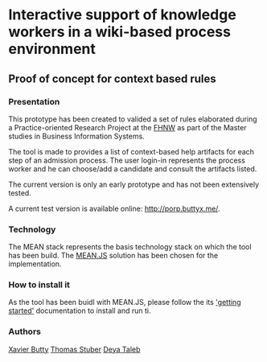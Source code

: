 # Interactive support of knowledge workers in a wiki-based process environment
## Proof of concept for context based rules 

### Presentation
This prototype has been created to valided a set of rules elaborated during a Practice-oriented Research Project at the [FHNW](http://www.fhnw.ch/) as part of the Master studies in Business Information Systems.

The tool is made to provides a list of context-based help artifacts for each step of an admission process. The user login-in represents the process worker and he can choose/add a candidate and consult the artifacts listed.

The current version is only an early prototype and has not been extensively tested. 

A current test version is available online: http://porp.buttyx.me/.

### Technology
The MEAN stack represents the basis technology stack on which the tool has been build. The [MEAN.JS](http://meanjs.org/) solution has been chosen for the implementation.

### How to install it
As the tool has been buidl with MEAN.JS, please follow the its ['getting started'](http://meanjs.org/docs.html#getting-started) documentation to install and run ti.

### Authors
[Xavier Butty](buttyxavier@gmail.com)
[Thomas Stuber](tstuber@gmail.com)
[Deya Taleb](d.abutaleb@gmail.com)
